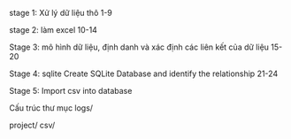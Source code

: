 stage 1:
Xử lý dữ liệu thô
1-9

stage 2: 
làm excel
10-14

Stage 3:
mô hình dữ liệu, định danh và xác định các liên kết của dữ liệu
15-20 

Stage 4: sqlite
Create SQLite Database and identify the relationship
21-24


Stage 5:
Import csv into database  

Cấu trúc thư mục
logs/
     
project/
    csv/
    

